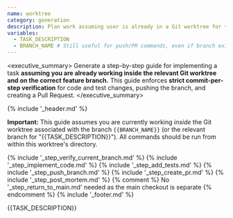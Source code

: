 ```yaml
---
name: worktree
category: generation
description: Plan work assuming user is already in a Git worktree for the task, with MANDATORY commits per step and PR creation.
variables:
  - TASK_DESCRIPTION
  - BRANCH_NAME # Still useful for push/PR commands, even if branch exists
---
```

<executive_summary>
Generate a step-by-step guide for implementing a task **assuming you are already working inside the relevant Git worktree and on the correct feature branch.** This guide enforces **strict commit-per-step verification** for code and test changes, pushing the branch, and creating a Pull Request.
</executive_summary>

<instructions>
{% include '_header.md' %}

**Important:** This guide assumes you are currently working *inside* the Git worktree associated with the branch `{{BRANCH_NAME}}` (or the relevant branch for "{{TASK_DESCRIPTION}}"). All commands should be run from within this worktree's directory.

{% include '_step_verify_current_branch.md' %}
{% include '_step_implement_code.md' %}
{% include '_step_add_tests.md' %}
{% include '_step_push_branch.md' %}
{% include '_step_create_pr.md' %}
{% include '_step_post_mortem.md' %}
{% comment %} No '_step_return_to_main.md' needed as the main checkout is separate {% endcomment %}
{% include '_footer.md' %}
</instructions>

<task>
{{TASK_DESCRIPTION}}
</task>